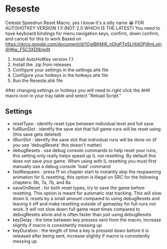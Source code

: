 # Reseste
Celeste Speedrun Reset Macro, yes I know it's a silly name 😭
FOR AUTOHOTKEY VERSION 1.1! (NOT 2.0 WHICH IS THE LATEST)
You need to have keyboard bindings for menu navigation keys, confirm, down confirm, and cancel for this to work
Based on https://docs.google.com/document/d/1OglBKMiR_nDIgPTp5LHldOPj9mLxln4HKw_F5C3XDl8/edit

1. Install AutoHotKey version 1.1
2. Install the .zip from releases
3. Configure your settings in the settings.ahk file
4. Configure your hotkeys in the hotkeys.ahk file
5. Run the Reseste.ahk file

After changing settings or hotkeys you will need to right click the AHK macro icon in your tray table and select "Reload Script."

## Settings
- resetType : identify reset type between individual level and full save
- fullRunSlot : identify the save slot that full game runs will be reset using (this save gets deleted)
- ilRunSlot : identify the save slot that individual runs will be done on (if you use 'debugResets' this doesn't matter)
- debugResets : use debug console commands to help reset your runs, this setting only really helps speed up IL run resetting. By default this does not save your game. When using with IL resetting you must first manually use a debug console 'load' command
- fastRespawn : press f1 on chapter start to instantly skip the respawning animation for IL resetting, this option is illegal on SRC for the following chapters: 6b, 7a, 7b, and 8a
- saveOnReset : for both reset types, try to save the game before resetting. This option is meant for automatic stat tracking. This will slow down IL resets by a small amount compared to using debugResets and leaving it off and make resetting outside of gameplay for full runs not work. It will not slow down full game reset times compared to debugResets alone and is often faster than just using debugResets
- keyDelay : the time between key presses sent from the macro, increase slightly if macro is consistently messing up
- keyDuration : the length of time a key is pressed down before it is released after being sent, increase slightly if macro is consistently messing up
